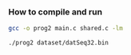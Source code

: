 ### How to compile and run

```bash
gcc -o prog2 main.c shared.c -lm

./prog2 dataset/datSeq32.bin
```